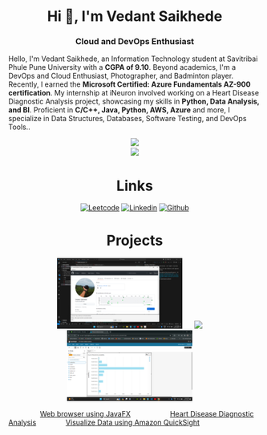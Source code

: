 <h1 align="center">Hi 👋, I'm Vedant Saikhede</h1>
<h3 align="center">Cloud and DevOps Enthusiast</h3>

<p align="justify">
  
Hello, I'm Vedant Saikhede, an Information Technology student at Savitribai Phule Pune University with a **CGPA of 9.10**. Beyond academics, I'm a DevOps and Cloud Enthusiast, Photographer, and Badminton player. Recently, I earned the **Microsoft Certified: Azure Fundamentals AZ-900 certification**. My internship at iNeuron involved working on a Heart Disease Diagnostic Analysis project, showcasing my skills in **Python, Data Analysis, and BI**. Proficient in **C/C++, Java, Python, AWS, Azure** and more, I specialize in Data Structures, Databases, Software Testing, and DevOps Tools..
</p>
<p align="center">
  <a href="https://skillicons.dev">
    <img src="https://skillicons.dev/icons?i=c,cpp,java,mysql,aws,gcp,azure,py,linux,css,html,docker,eclipse," />
    <br>
    <img src="https://skillicons.dev/icons?i=git,github,gitlab,js,mongodb,ps,vscode," />
    
  </a>
</p>




<div align="center">
  
# Links

[![Leetcode](https://img.shields.io/badge/Leetcode-black?style=flat&logo=leetcode)](https://leetcode.com/vedant_saikhede/)
[![Linkedin](https://img.shields.io/badge/-LinkedIn-blue?style=flat&logo=Linkedin&logoColor=white)](https://www.linkedin.com/in/vedant-saikhede-a94a2a21b/)
[![Github](https://img.shields.io/badge/-Github-000?style=flat&logo=Github&logoColor=white)](https://github.com/VedantSaikhede)

</div>

  
<div align="center">

# Projects

[<img src="https://github.com/VedantSaikhede/JavaFx_Project/blob/main/Screenshot/Screenshot%20(790).png" width="250">](https://github.com/VedantSaikhede/JavaFx_Project) &nbsp;&nbsp;&nbsp;&nbsp;
[<img src="https://github.com/VedantSaikhede/iNeuron_Internship_Project/blob/main/Screenshot/Screenshot%20(676).png" width="250">](https://github.com/VedantSaikhede/iNeuron_Internship_Project) &nbsp;&nbsp;&nbsp;&nbsp;
[<img src="https://github.com/VedantSaikhede/Visualize_Data_using_Amazon_QuickSight/blob/main/Screenshot/Screenshot%20(776).png" width="250">](https://github.com/VedantSaikhede/Visualize_Data_using_Amazon_QuickSight) &nbsp;&nbsp;&nbsp;&nbsp;
</div>

<p>
   &nbsp;&nbsp;&nbsp;&nbsp;&nbsp;&nbsp;&nbsp;&nbsp;&nbsp;&nbsp;&nbsp;&nbsp;&nbsp;&nbsp;&nbsp;&nbsp;<a href="https://github.com/VedantSaikhede/JavaFx_Project">Web browser using JavaFX</a>
 &nbsp;&nbsp;&nbsp;&nbsp;&nbsp;&nbsp;&nbsp;&nbsp;&nbsp;&nbsp;&nbsp;&nbsp;&nbsp;&nbsp;&nbsp;&nbsp;&nbsp;&nbsp;&nbsp;<a href="https://github.com/VedantSaikhede/iNeuron_Internship_Project">Heart Disease Diagnostic Analysis</a>
  &nbsp;&nbsp;&nbsp;&nbsp;&nbsp;&nbsp;&nbsp;&nbsp;&nbsp;&nbsp;&nbsp;&nbsp;&nbsp;&nbsp;<a href="https://github.com/VedantSaikhede/Visualize_Data_using_Amazon_QuickSight">Visualize Data using Amazon QuickSight</a>
</p>








    

    
  















